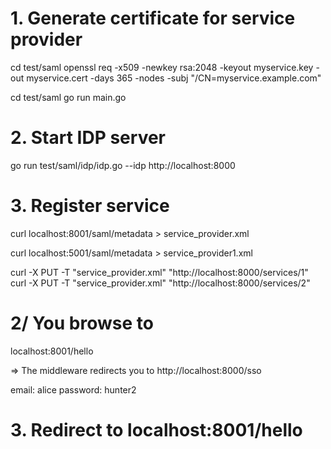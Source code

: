 # 1. Generate certificate for service provider 
cd test/saml
openssl req -x509 -newkey rsa:2048 -keyout myservice.key -out myservice.cert -days 365 -nodes -subj "/CN=myservice.example.com"

cd test/saml
go run main.go 


# 2. Start IDP server 
go run test/saml/idp/idp.go --idp http://localhost:8000

# 3. Register service 
curl localhost:8001/saml/metadata > service_provider.xml 

curl localhost:5001/saml/metadata > service_provider1.xml 

curl -X PUT -T "service_provider.xml" "http://localhost:8000/services/1"
curl -X PUT -T "service_provider.xml" "http://localhost:8000/services/2"

# 2/ You browse to 
localhost:8001/hello

=> The middleware redirects you to http://localhost:8000/sso

email:  alice
password: hunter2

# 3. Redirect to localhost:8001/hello
